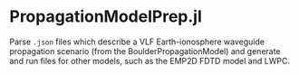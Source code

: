 # PropagationModelPrep.jl

Parse `.json` files which describe a VLF Earth-ionosphere waveguide propagation scenario (from the BoulderPropagationModel) and generate and run files for other models, such as the EMP2D FDTD model and LWPC.
